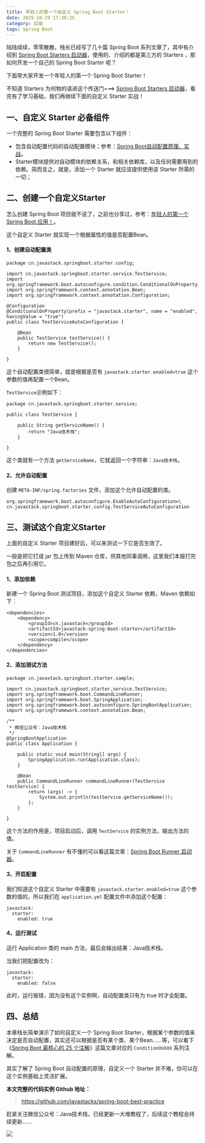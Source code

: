 ```yaml
---
title: 年轻人的第一个自定义 Spring Boot Starter！
date: 2025-10-29 17:30:25
category: 后端
tags: Spring Boot
---
```


陆陆续续，零零散散，栈长已经写了几十篇 Spring Boot 系列文章了，其中有介绍到 [Spring Boot Starters 启动器](https://mp.weixin.qq.com/s/9HJVGlplze5p0eBayvhFCA)，使用的、介绍的都是第三方的 Starters ，那如何开发一个自己的 Spring Boot Starter 呢？

下面带大家开发一个年轻人的第一个 Spring Boot Starter！

不知道 Starters 为何物的请进这个传送门===>
[Spring Boot Starters 启动器](https://mp.weixin.qq.com/s/9HJVGlplze5p0eBayvhFCA)，看完有了学习基础，我们再继续下面的自定义 Starter 实战！

## 一、自定义 Starter 必备组件

一个完整的 Spring Boot Starter 需要包含以下组件：

- 包含自动配置代码的自动配置模块；参考：[Spring Boot自动配置原理、实战](https://mp.weixin.qq.com/s/gs2zLSH6m9ijO0-pP2sr9Q)。
- Starter模块提供对自动模块的依赖关系，和相关依赖库，以及任何需要用到的依赖。简而言之，就是，添加一个 Starter 就应该提供使用该 Starter 所需的一切；

## 二、创建一个自定义Starter

怎么创建 Spring Boot 项目就不说了，之前也分享过，参考：[年轻人的第一个 Spring Boot 应用！](https://mp.weixin.qq.com/s/YNhoFtcvGuoY24fVQCPdmg)。

这个自定义 Starter 就实现一个根据属性的值是否配置Bean。

#### 1、创建自动配置类

```
package cn.javastack.springboot.starter.config;

import cn.javastack.springboot.starter.service.TestService;
import org.springframework.boot.autoconfigure.condition.ConditionalOnProperty;
import org.springframework.context.annotation.Bean;
import org.springframework.context.annotation.Configuration;

@Configuration
@ConditionalOnProperty(prefix = "javastack.starter", name = "enabled", havingValue = "true")
public class TestServiceAutoConfiguration {

    @Bean
    public TestService testService() {
        return new TestService();
    }

}
```

这个自动配置类很简单，就是根据是否有 `javastack.starter.enabled=true` 这个参数的值再配置一个Bean。 

`TestService`示例如下：

```
package cn.javastack.springboot.starter.service;

public class TestService {

    public String getServiceName() {
        return "Java技术栈";
    }

}
```

这个类就有一个方法 `getServiceName`，它就返回一个字符串：`Java技术栈`。

#### 2、允许自动配置

创建 `META-INF/spring.factories` 文件，添加这个允许自动配置的类。


```
org.springframework.boot.autoconfigure.EnableAutoConfiguration=\
cn.javastack.springboot.starter.config.TestServiceAutoConfiguration
```

## 三、测试这个自定义Starter

上面的自定义 Starter 项目建好后，可以来测试一下它是否生效了。

一般是把它打成 jar 包上传到 Maven 仓库，供其他同事调用，这里我们本报打完包之后再引用它。

#### 1、添加依赖

新建一个 Spring Boot 测试项目，添加这个自定义 Starter 依赖，Maven 依赖如下：

```
<dependencies>
    <dependency>
        <groupId>cn.javastack</groupId>
        <artifactId>javastack-spring-boot-starter</artifactId>
        <version>1.0</version>
        <scope>compile</scope>
    </dependency>
</dependencies>
```

#### 2、添加测试方法

```
package cn.javastack.springboot.starter.sample;

import cn.javastack.springboot.starter.service.TestService;
import org.springframework.boot.CommandLineRunner;
import org.springframework.boot.SpringApplication;
import org.springframework.boot.autoconfigure.SpringBootApplication;
import org.springframework.context.annotation.Bean;

/**
 * 微信公众号：Java技术栈
 */
@SpringBootApplication
public class Application {

    public static void main(String[] args) {
        SpringApplication.run(Application.class);
    }

    @Bean
    public CommandLineRunner commandLineRunner(TestService testService) {
        return (args) -> {
            System.out.println(testService.getServiceName());
        };
    }

}
```

这个方法的作用是，项目启动后，调用 `TestService` 的实例方法，输出方法的值。

关于 `CommandLineRunner` 有不懂的可以看这篇文章：[Spring Boot Runner 启动器](https://mp.weixin.qq.com/s/WeO2kJLV6LKez56T5GG35Q)。

#### 3、开启配置

我们知道这个自定义 Starter 中需要有 `javastack.starter.enabled=true` 这个参数的值的，所以我们在 `application.yml` 配置文件中添加这个配置：

```
javastack:
  starter:
    enabled: true
```

#### 4、运行测试

运行 Application 类的 main 方法，最后会输出结果：Java技术栈。

当我们把配置改为：

```
javastack:
  starter:
    enabled: false
```

此时，运行报错，因为没有这个实例啊，自动配置类只有为 true 时才会配置。

## 四、总结

本章栈长简单演示了如何自定义一个 Spring Boot Starter，根据某个参数的值来决定是否自动配置，其实还可以根据是否有某个类、某个Bean……等，可以看下《[Spring Boot 最核心的 25 个注解](https://mp.weixin.qq.com/s/lOA9djEptJyZ2sm93nxr-Q)》这篇文章对应的 `ConditionOnXXX` 系列注解。

其实了解了 Spring Boot 自动配置的原理，自定义一个 Starter 并不难，你可以在这个实例基础上灵活扩展。

**本文完整的代码实例 Github 地址：**

> https://github.com/javastacks/spring-boot-best-practice

赶紧关注微信公众号：Java技术栈，已经更新一大堆教程了，后续这个教程会持续更新……

![](http://img.javastack.cn/wx_search_javastack.png)